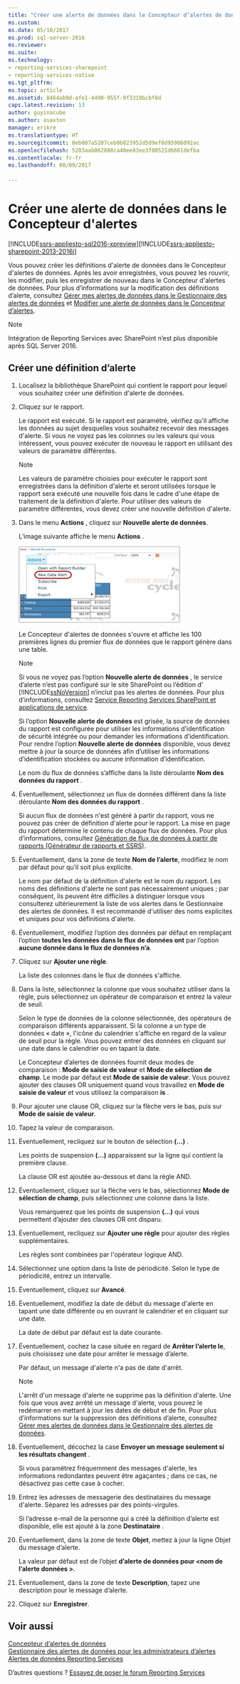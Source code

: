 ```yaml
---
title: "Créer une alerte de données dans le Concepteur d’alertes de données | Documents Microsoft"
ms.custom: 
ms.date: 05/10/2017
ms.prod: sql-server-2016
ms.reviewer: 
ms.suite: 
ms.technology:
- reporting-services-sharepoint
- reporting-services-native
ms.tgt_pltfrm: 
ms.topic: article
ms.assetid: 8464ab9d-afe1-4490-955f-9f3319bcbf8d
caps.latest.revision: 13
author: guyinacube
ms.author: asaxton
manager: erikre
ms.translationtype: HT
ms.sourcegitcommit: 0eb007a5207ceb0b023952d5d9ef6d95986092ac
ms.openlocfilehash: 5203aab062888ca40ee83ee3f00521d6661defba
ms.contentlocale: fr-fr
ms.lasthandoff: 08/09/2017

---
```

# <a name="create-a-data-alert-in-data-alert-designer"></a>Créer une alerte de données dans le Concepteur d'alertes

[!INCLUDE[ssrs-appliesto-sql2016-xpreview](../includes/ssrs-appliesto-sql2016-xpreview.md)][!INCLUDE[ssrs-appliesto-sharepoint-2013-2016i](../includes/ssrs-appliesto-sharepoint-2013-2016.md)]

Vous pouvez créer les définitions d'alerte de données dans le Concepteur d'alertes de données. Après les avoir enregistrées, vous pouvez les rouvrir, les modifier, puis les enregistrer de nouveau dans le Concepteur d'alertes de données. Pour plus d’informations sur la modification des définitions d’alerte, consultez [Gérer mes alertes de données dans le Gestionnaire des alertes de données](../reporting-services/manage-my-data-alerts-in-data-alert-manager.md) et [Modifier une alerte de données dans le Concepteur d’alertes](../reporting-services/edit-a-data-alert-in-alert-designer.md).

> [!NOTE]
> Intégration de Reporting Services avec SharePoint n’est plus disponible après SQL Server 2016.

## <a name="create-a-data-alert-definition"></a>Créer une définition d’alerte
 
1.  Localisez la bibliothèque SharePoint qui contient le rapport pour lequel vous souhaitez créer une définition d'alerte de données.  
  
2.  Cliquez sur le rapport.  
  
     Le rapport est exécuté. Si le rapport est paramétré, vérifiez qu'il affiche les données au sujet desquelles vous souhaitez recevoir des messages d'alerte. Si vous ne voyez pas les colonnes ou les valeurs qui vous intéressent, vous pouvez exécuter de nouveau le rapport en utilisant des valeurs de paramètre différentes.  
  
    > [!NOTE]  
    >  Les valeurs de paramètre choisies pour exécuter le rapport sont enregistrées dans la définition d'alerte et seront utilisées lorsque le rapport sera exécuté une nouvelle fois dans le cadre d'une étape de traitement de la définition d'alerte. Pour utiliser des valeurs de paramètre différentes, vous devez créer une nouvelle définition d'alerte.  
  
3.  Dans le menu **Actions** , cliquez sur **Nouvelle alerte de données**.  
  
     L’image suivante affiche le menu **Actions** .  
  
     ![Ouvrez le Concepteur d’alertes à partir de la bibliothèque SharePoint](../reporting-services/media/rs-openalertdesigneriw.gif "ouvrir le concepteur alerte à partir de la bibliothèque SharePoint")  
  
     Le Concepteur d'alertes de données s'ouvre et affiche les 100 premières lignes du premier flux de données que le rapport génère dans une table.  
  
    > [!NOTE]  
    >  Si vous ne voyez pas l’option **Nouvelle alerte de données** , le service d’alerte n’est pas configuré sur le site SharePoint ou l’édition d’ [!INCLUDE[ssNoVersion](../includes/ssnoversion-md.md)] n’inclut pas les alertes de données. Pour plus d’informations, consultez [Service Reporting Services SharePoint et applications de service](../reporting-services/report-server-sharepoint/reporting-services-sharepoint-service-and-service-applications.md).  
    >   
    >  Si l’option **Nouvelle alerte de données** est grisée, la source de données du rapport est configurée pour utiliser les informations d’identification de sécurité intégrée ou pour demander les informations d’identification. Pour rendre l’option **Nouvelle alerte de données** disponible, vous devez mettre à jour la source de données afin d’utiliser les informations d’identification stockées ou aucune information d’identification.  
  
     Le nom du flux de données s’affiche dans la liste déroulante **Nom des données du rapport** .  
  
4.  Éventuellement, sélectionnez un flux de données différent dans la liste déroulante **Nom des données du rapport** .  
  
     Si aucun flux de données n'est généré à partir du rapport, vous ne pouvez pas créer de définition d'alerte pour le rapport. La mise en page du rapport détermine le contenu de chaque flux de données. Pour plus d’informations, consultez [Génération de flux de données à partir de rapports &#40;Générateur de rapports et SSRS&#41;](../reporting-services/report-builder/generating-data-feeds-from-reports-report-builder-and-ssrs.md).  
  
5.  Éventuellement, dans la zone de texte **Nom de l’alerte**, modifiez le nom par défaut pour qu’il soit plus explicite.  
  
     Le nom par défaut de la définition d'alerte est le nom du rapport. Les noms des définitions d'alerte ne sont pas nécessairement uniques ; par conséquent, ils peuvent être difficiles à distinguer lorsque vous consulterez ultérieurement la liste de vos alertes dans le Gestionnaire des alertes de données. Il est recommandé d'utiliser des noms explicites et uniques pour vos définitions d'alerte.  
  
6.  Éventuellement, modifiez l’option des données par défaut en remplaçant l’option **toutes les données dans le flux de données ont** par l’option **aucune donnée dans le flux de données n’a**.  
  
7.  Cliquez sur **Ajouter une règle**.  
  
     La liste des colonnes dans le flux de données s'affiche.  
  
8.  Dans la liste, sélectionnez la colonne que vous souhaitez utiliser dans la règle, puis sélectionnez un opérateur de comparaison et entrez la valeur de seuil.  
  
     Selon le type de données de la colonne sélectionnée, des opérateurs de comparaison différents apparaissent. Si la colonne a un type de données « date », l'icône du calendrier s'affiche en regard de la valeur de seuil pour la règle. Vous pouvez entrer des données en cliquant sur une date dans le calendrier ou en tapant la date.  
  
     Le Concepteur d’alertes de données fournit deux modes de comparaison : **Mode de saisie de valeur** et **Mode de sélection de champ**. Le mode par défaut est **Mode de saisie de valeur**. Vous pouvez ajouter des clauses OR uniquement quand vous travaillez en **Mode de saisie de valeur** et vous utilisez la comparaison **is** .  
  
9. Pour ajouter une clause OR, cliquez sur la flèche vers le bas, puis sur **Mode de saisie de valeur**.  
  
10. Tapez la valeur de comparaison.  
  
11. Éventuellement, recliquez sur le bouton de sélection **(…)** .  
  
     Les points de suspension **(…)** apparaissent sur la ligne qui contient la première clause.  
  
     La clause OR est ajoutée au-dessous et dans la règle AND.  
  
12. Éventuellement, cliquez sur la flèche vers le bas, sélectionnez **Mode de sélection de champ**, puis sélectionnez une colonne dans la liste.  
  
     Vous remarquerez que les points de suspension **(…)** qui vous permettent d’ajouter des clauses OR ont disparu.  
  
13. Éventuellement, recliquez sur **Ajouter une règle** pour ajouter des règles supplémentaires.  
  
     Les règles sont combinées par l'opérateur logique AND.  
  
14. Sélectionnez une option dans la liste de périodicité. Selon le type de périodicité, entrez un intervalle.  
  
15. Éventuellement, cliquez sur **Avancé**.  
  
16. Éventuellement, modifiez la date de début du message d'alerte en tapant une date différente ou en ouvrant le calendrier et en cliquant sur une date.  
  
     La date de début par défaut est la date courante.  
  
17. Éventuellement, cochez la case située en regard de **Arrêter l’alerte le**, puis choisissez une date pour arrêter le message d’alerte.  
  
     Par défaut, un message d'alerte n'a pas de date d'arrêt.  
  
    > [!NOTE]  
    >  L'arrêt d'un message d'alerte ne supprime pas la définition d'alerte. Une fois que vous avez arrêté un message d'alerte, vous pouvez le redémarrer en mettant à jour les dates de début et de fin. Pour plus d’informations sur la suppression des définitions d’alerte, consultez [Gérer mes alertes de données dans le Gestionnaire des alertes de données](../reporting-services/manage-my-data-alerts-in-data-alert-manager.md).  
  
18. Éventuellement, décochez la case **Envoyer un message seulement si les résultats changent** .  
  
     Si vous paramétrez fréquemment des messages d'alerte, les informations redondantes peuvent être agaçantes ; dans ce cas, ne désactivez pas cette case à cocher.  
  
19. Entrez les adresses de messagerie des destinataires du message d'alerte. Séparez les adresses par des points-virgules.  
  
     Si l’adresse e-mail de la personne qui a créé la définition d’alerte est disponible, elle est ajouté à la zone **Destinataire** .  
  
20. Éventuellement, dans la zone de texte **Objet**, mettez à jour la ligne Objet du message d’alerte.  
  
     La valeur par défaut est de l’objet **d’alerte de données pour \<nom de l’alerte données >**.  
  
21. Éventuellement, dans la zone de texte **Description**, tapez une description pour le message d’alerte.  
  
22. Cliquez sur **Enregistrer**.  

## <a name="see-also"></a>Voir aussi

[Concepteur d’alertes de données](../reporting-services/data-alert-designer.md)   
[Gestionnaire des alertes de données pour les administrateurs d’alertes](../reporting-services/data-alert-manager-for-alerting-administrators.md)   
[Alertes de données Reporting Services](../reporting-services/reporting-services-data-alerts.md)  

D’autres questions ? [Essayez de poser le forum Reporting Services](http://go.microsoft.com/fwlink/?LinkId=620231)

